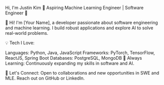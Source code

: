 Hi, I'm Justin Kim
🌟 Aspiring Machine Learning Engineer | Software Engineer 🌟

👋 Hi! I'm [Your Name], a developer passionate about software engineering and machine learning. I build robust applications and explore AI to solve real-world problems.

💡 Tech I Love:

Languages: Python, Java, JavaScript
Frameworks: PyTorch, TensorFlow, ReactJS, Spring Boot
Databases: PostgreSQL, MongoDB
🌱 Always Learning: Continuously expanding my skills in software and AI.

👥 Let's Connect: Open to collaborations and new opportunities in SWE and MLE. Reach out on GitHub or LinkedIn.
